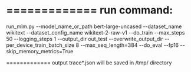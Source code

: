 =============
run command:
=============
run_mlm.py  --model_name_or_path bert-large-uncased --dataset_name wikitext --dataset_config_name wikitext-2-raw-v1 --do_train --max_steps 50 --logging_steps 1 --output_dir out_test --overwrite_output_dir --per_device_train_batch_size 8  --max_seq_length=384 --do_eval  --fp16 --skip_memory_metrics=True

=============
output trace*.json 
will be saved in /tmp/ directory
